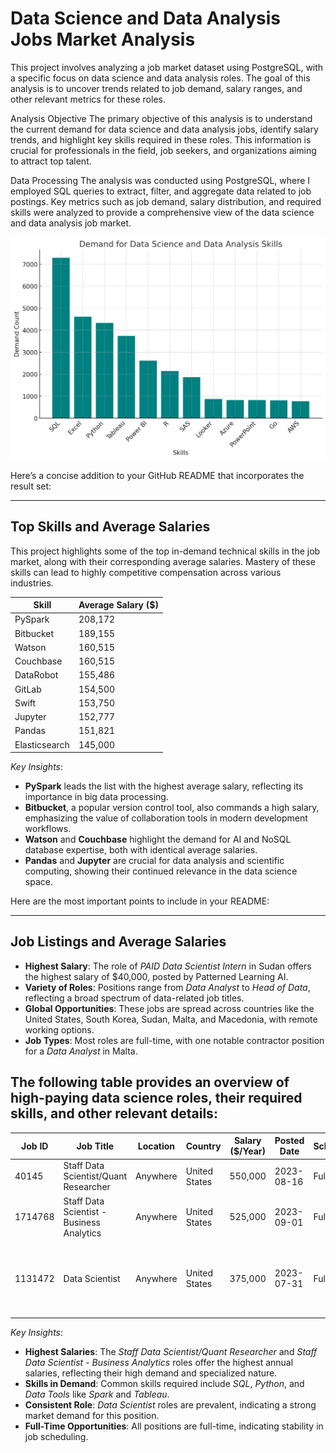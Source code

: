 # Data Science and Data Analysis Jobs Market Analysis

This project involves analyzing a job market dataset using PostgreSQL, with a specific focus on data science and data analysis roles. The goal of this analysis is to uncover trends related to job demand, salary ranges, and other relevant metrics for these roles.

Analysis Objective
The primary objective of this analysis is to understand the current demand for data science and data analysis jobs, identify salary trends, and highlight key skills required in these roles. This information is crucial for professionals in the field, job seekers, and organizations aiming to attract top talent.

Data Processing
The analysis was conducted using PostgreSQL, where I employed SQL queries to extract, filter, and aggregate data related to job postings. Key metrics such as job demand, salary distribution, and required skills were analyzed to provide a comprehensive view of the data science and data analysis job market.

![Skill Demand Chart](visual_postgres/skill_demand_chart.png)


Here’s a concise addition to your GitHub README that incorporates the result set:

---

## Top Skills and Average Salaries

This project highlights some of the top in-demand technical skills in the job market, along with their corresponding average salaries. Mastery of these skills can lead to highly competitive compensation across various industries.

| Skill         | Average Salary ($) |
|---------------|--------------------|
| PySpark       | 208,172            |
| Bitbucket     | 189,155            |
| Watson        | 160,515            |
| Couchbase     | 160,515            |
| DataRobot     | 155,486            |
| GitLab        | 154,500            |
| Swift         | 153,750            |
| Jupyter       | 152,777            |
| Pandas        | 151,821            |
| Elasticsearch | 145,000            |

 *Key Insights*:
- **PySpark** leads the list with the highest average salary, reflecting its importance in big data processing.
- **Bitbucket**, a popular version control tool, also commands a high salary, emphasizing the value of collaboration tools in modern development workflows.
- **Watson** and **Couchbase** highlight the demand for AI and NoSQL database expertise, both with identical average salaries.
- **Pandas** and **Jupyter** are crucial for data analysis and scientific computing, showing their continued relevance in the data science space.

Here are the most important points to include in your README:

---
## Job Listings and Average Salaries

- **Highest Salary**: The role of *PAID Data Scientist Intern* in Sudan offers the highest salary of $40,000, posted by Patterned Learning AI.
- **Variety of Roles**: Positions range from *Data Analyst* to *Head of Data*, reflecting a broad spectrum of data-related job titles.
- **Global Opportunities**: These jobs are spread across countries like the United States, South Korea, Sudan, Malta, and Macedonia, with remote working options.
- **Job Types**: Most roles are full-time, with one notable contractor position for a *Data Analyst* in Malta.



## The following table provides an overview of high-paying data science roles, their required skills, and other relevant details:

| Job ID   | Job Title                               | Location    | Country        | Salary ($/Year) | Posted Date | Schedule   | Company Name        | Skills                             |
|----------|-----------------------------------------|-------------|----------------|-----------------|-------------|------------|---------------------|------------------------------------|
| 40145    | Staff Data Scientist/Quant Researcher   | Anywhere    | United States  | 550,000         | 2023-08-16  | Full-time  | Selby Jennings      | SQL, Python                        |
| 1714768  | Staff Data Scientist - Business Analytics | Anywhere    | United States  | 525,000         | 2023-09-01  | Full-time  | Selby Jennings      | SQL                                |
| 1131472  | Data Scientist                          | Anywhere    | United States  | 375,000         | 2023-07-31  | Full-time  | Algo Capital Group  | SQL, Python, Java, Cassandra, Spark, Hadoop, Tableau |

 *Key Insights*:
- **Highest Salaries**: The *Staff Data Scientist/Quant Researcher* and *Staff Data Scientist - Business Analytics* roles offer the highest annual salaries, reflecting their high demand and specialized nature.
- **Skills in Demand**: Common skills required include *SQL*, *Python*, and *Data Tools* like *Spark* and *Tableau*.
- **Consistent Role**: *Data Scientist* roles are prevalent, indicating a strong market demand for this position.
- **Full-Time Opportunities**: All positions are full-time, indicating stability in job scheduling.




